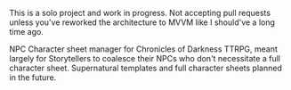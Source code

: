 This is a solo project and work in progress. Not accepting pull requests unless you've reworked the architecture to MVVM like I should've a long time ago. 

NPC Character sheet manager for Chronicles of Darkness TTRPG, meant largely for Storytellers to coalesce their NPCs who don't necessitate a full character sheet. Supernatural templates and full character sheets planned in the future. 
